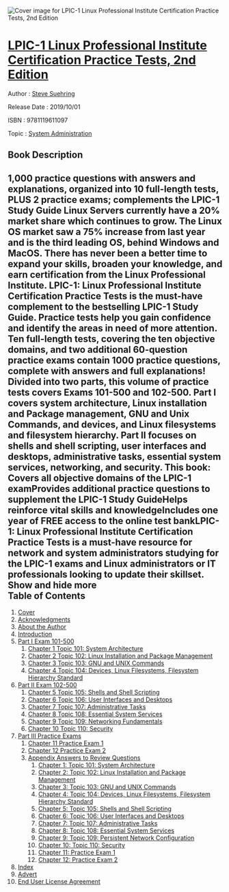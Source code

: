 ![Cover image for LPIC-1 Linux Professional Institute Certification Practice Tests, 2nd Edition](https://imgdetail.ebookreading.net/cover/cover/20200215/EB9781119611097.jpg)

[LPIC-1 Linux Professional Institute Certification Practice Tests, 2nd Edition](https://ebookreading.net/view/book/LPIC-1+Linux+Professional+Institute+Certification+Practice+Tests%2C+2nd+Edition-EB9781119611097_1.html "LPIC-1 Linux Professional Institute Certification Practice Tests, 2nd Edition")
====================================================================================================================

Author : [Steve Suehring](https://ebookreading.net/search/author/Steve+Suehring)

Release Date : 2019/10/01

ISBN : 9781119611097

Topic : [System Administration](https://ebookreading.net/search/category/system-administration)

Book Description
-----------------

 1,000 practice questions with answers and explanations, organized into 10 full-length tests, PLUS 2 practice exams; complements the LPIC-1 Study Guide
Linux Servers currently have a 20% market share which continues to grow. The Linux OS market saw a 75% increase from last year and is the third leading OS, behind Windows and MacOS. There has never been a better time to expand your skills, broaden your knowledge, and earn certification from the Linux Professional Institute.
LPIC-1: Linux Professional Institute Certification Practice Tests is the must-have complement to the bestselling LPIC-1 Study Guide. Practice tests help you gain confidence and identify the areas in need of more attention. Ten full-length tests, covering the ten objective domains, and two additional 60-question practice exams contain 1000 practice questions, complete with answers and full explanations! 
Divided into two parts, this volume of practice tests covers Exams 101-500 and 102-500. Part I covers system architecture, Linux installation and Package management, GNU and Unix Commands, and devices, and Linux filesystems and filesystem hierarchy. Part II focuses on shells and shell scripting, user interfaces and desktops, administrative tasks, essential system services, networking, and security. This book:
Covers all objective domains of the LPIC-1 examProvides additional practice questions to supplement the LPIC-1 Study GuideHelps reinforce vital skills and knowledgeIncludes one year of FREE access to the online test bankLPIC-1: Linux Professional Institute Certification Practice Tests is a must-have resource for network and system administrators studying for the LPIC-1 exams and Linux administrators or IT professionals looking to update their skillset.
        Show and hide more                
Table of Contents
-----------------

1. [Cover](https://ebookreading.net/view/book/LPIC-1+Linux+Professional+Institute+Certification+Practice+Tests%2C+2nd+Edition-EB9781119611097_1.html)
1. [Acknowledgments](https://ebookreading.net/view/book/LPIC-1+Linux+Professional+Institute+Certification+Practice+Tests%2C+2nd+Edition-EB9781119611097_4.html)
1. [About the Author](https://ebookreading.net/view/book/LPIC-1+Linux+Professional+Institute+Certification+Practice+Tests%2C+2nd+Edition-EB9781119611097_5.html)
1. [Introduction](https://ebookreading.net/view/book/LPIC-1+Linux+Professional+Institute+Certification+Practice+Tests%2C+2nd+Edition-EB9781119611097_7.html)
1. [Part I Exam 101-500](https://ebookreading.net/view/book/LPIC-1+Linux+Professional+Institute+Certification+Practice+Tests%2C+2nd+Edition-EB9781119611097_8.html)
    1. [Chapter 1 Topic 101: System Architecture](https://ebookreading.net/view/book/LPIC-1+Linux+Professional+Institute+Certification+Practice+Tests%2C+2nd+Edition-EB9781119611097_9.html)
    1. [Chapter 2 Topic 102: Linux Installation and Package Management](https://ebookreading.net/view/book/LPIC-1+Linux+Professional+Institute+Certification+Practice+Tests%2C+2nd+Edition-EB9781119611097_10.html)
    1. [Chapter 3 Topic 103: GNU and UNIX Commands](https://ebookreading.net/view/book/LPIC-1+Linux+Professional+Institute+Certification+Practice+Tests%2C+2nd+Edition-EB9781119611097_11.html)
    1. [Chapter 4 Topic 104: Devices, Linux Filesystems, Filesystem Hierarchy Standard](https://ebookreading.net/view/book/LPIC-1+Linux+Professional+Institute+Certification+Practice+Tests%2C+2nd+Edition-EB9781119611097_12.html)
1. [Part II Exam 102-500](https://ebookreading.net/view/book/LPIC-1+Linux+Professional+Institute+Certification+Practice+Tests%2C+2nd+Edition-EB9781119611097_13.html)
    1. [Chapter 5 Topic 105: Shells and Shell Scripting](https://ebookreading.net/view/book/LPIC-1+Linux+Professional+Institute+Certification+Practice+Tests%2C+2nd+Edition-EB9781119611097_14.html)
    1. [Chapter 6 Topic 106: User Interfaces and Desktops](https://ebookreading.net/view/book/LPIC-1+Linux+Professional+Institute+Certification+Practice+Tests%2C+2nd+Edition-EB9781119611097_15.html)
    1. [Chapter 7 Topic 107: Administrative Tasks](https://ebookreading.net/view/book/LPIC-1+Linux+Professional+Institute+Certification+Practice+Tests%2C+2nd+Edition-EB9781119611097_16.html)
    1. [Chapter 8 Topic 108: Essential System Services](https://ebookreading.net/view/book/LPIC-1+Linux+Professional+Institute+Certification+Practice+Tests%2C+2nd+Edition-EB9781119611097_17.html)
    1. [Chapter 9 Topic 109: Networking Fundamentals](https://ebookreading.net/view/book/LPIC-1+Linux+Professional+Institute+Certification+Practice+Tests%2C+2nd+Edition-EB9781119611097_18.html)
    1. [Chapter 10 Topic 110: Security](https://ebookreading.net/view/book/LPIC-1+Linux+Professional+Institute+Certification+Practice+Tests%2C+2nd+Edition-EB9781119611097_19.html)
1. [Part III Practice Exams](https://ebookreading.net/view/book/LPIC-1+Linux+Professional+Institute+Certification+Practice+Tests%2C+2nd+Edition-EB9781119611097_20.html)
    1. [Chapter 11 Practice Exam 1](https://ebookreading.net/view/book/LPIC-1+Linux+Professional+Institute+Certification+Practice+Tests%2C+2nd+Edition-EB9781119611097_21.html)
    1. [Chapter 12 Practice Exam 2](https://ebookreading.net/view/book/LPIC-1+Linux+Professional+Institute+Certification+Practice+Tests%2C+2nd+Edition-EB9781119611097_22.html)
    1. [Appendix Answers to Review Questions](https://ebookreading.net/view/book/LPIC-1+Linux+Professional+Institute+Certification+Practice+Tests%2C+2nd+Edition-EB9781119611097_23.html)
        1. [Chapter 1: Topic 101: System Architecture](https://ebookreading.net/view/book/LPIC-1+Linux+Professional+Institute+Certification+Practice+Tests%2C+2nd+Edition-EB9781119611097_23.html#a01_1)
        1. [Chapter 2: Topic 102: Linux Installation and Package Management](https://ebookreading.net/view/book/LPIC-1+Linux+Professional+Institute+Certification+Practice+Tests%2C+2nd+Edition-EB9781119611097_23.html#a01_2)
        1. [Chapter 3: Topic 103: GNU and UNIX Commands](https://ebookreading.net/view/book/LPIC-1+Linux+Professional+Institute+Certification+Practice+Tests%2C+2nd+Edition-EB9781119611097_23.html#a01_3)
        1. [Chapter 4: Topic 104: Devices, Linux Filesystems, Filesystem Hierarchy Standard](https://ebookreading.net/view/book/LPIC-1+Linux+Professional+Institute+Certification+Practice+Tests%2C+2nd+Edition-EB9781119611097_23.html#a01_4)
        1. [Chapter 5: Topic 105: Shells and Shell Scripting](https://ebookreading.net/view/book/LPIC-1+Linux+Professional+Institute+Certification+Practice+Tests%2C+2nd+Edition-EB9781119611097_23.html#a01_5)
        1. [Chapter 6: Topic 106: User Interfaces and Desktops](https://ebookreading.net/view/book/LPIC-1+Linux+Professional+Institute+Certification+Practice+Tests%2C+2nd+Edition-EB9781119611097_23.html#a01_6)
        1. [Chapter 7: Topic 107: Administrative Tasks](https://ebookreading.net/view/book/LPIC-1+Linux+Professional+Institute+Certification+Practice+Tests%2C+2nd+Edition-EB9781119611097_23.html#a01_7)
        1. [Chapter 8: Topic 108: Essential System Services](https://ebookreading.net/view/book/LPIC-1+Linux+Professional+Institute+Certification+Practice+Tests%2C+2nd+Edition-EB9781119611097_23.html#a01_8)
        1. [Chapter 9: Topic 109: Persistent Network Configuration](https://ebookreading.net/view/book/LPIC-1+Linux+Professional+Institute+Certification+Practice+Tests%2C+2nd+Edition-EB9781119611097_23.html#a01_9)
        1. [Chapter 10: Topic 110: Security](https://ebookreading.net/view/book/LPIC-1+Linux+Professional+Institute+Certification+Practice+Tests%2C+2nd+Edition-EB9781119611097_23.html#a01_10)
        1. [Chapter 11: Practice Exam 1](https://ebookreading.net/view/book/LPIC-1+Linux+Professional+Institute+Certification+Practice+Tests%2C+2nd+Edition-EB9781119611097_23.html#a01_11)
        1. [Chapter 12: Practice Exam 2](https://ebookreading.net/view/book/LPIC-1+Linux+Professional+Institute+Certification+Practice+Tests%2C+2nd+Edition-EB9781119611097_23.html#a01_12)
1. [Index](https://ebookreading.net/view/book/LPIC-1+Linux+Professional+Institute+Certification+Practice+Tests%2C+2nd+Edition-EB9781119611097_24.html)
1. [Advert](https://ebookreading.net/view/book/LPIC-1+Linux+Professional+Institute+Certification+Practice+Tests%2C+2nd+Edition-EB9781119611097_25.html)
1. [End User License Agreement](https://ebookreading.net/view/book/LPIC-1+Linux+Professional+Institute+Certification+Practice+Tests%2C+2nd+Edition-EB9781119611097_26.html)
